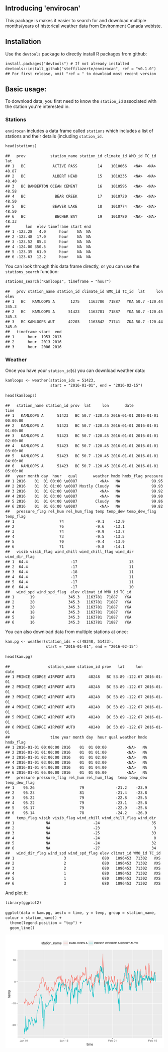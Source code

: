 Introducing 'envirocan'
-----------------------

This package is makes it easier to search for and download multiple
months/years of historical weather data from Environment Canada webiste.

Installation
------------

Use the `devtools` package to directly install R packages from github:

    install.packages("devtools") # If not already installed
    devtools::install_github("steffilazerte/envirocan", ref = "v0.1.0") 
    ## For first release, omit "ref = " to download most recent version

Basic usage:
------------

To download data, you first need to know the `station_id` associated
with the station you're interested in.

### Stations

`envirocan` includes a data frame called `stations` which includes a
list of stations and their details (including `station_id`.

    head(stations)

    ##   prov           station_name station_id climate_id WMO_id TC_id   lat
    ## 1   BC            ACTIVE PASS         14    1010066   <NA>  <NA> 48.87
    ## 2   BC            ALBERT HEAD         15    1010235   <NA>  <NA> 48.40
    ## 3   BC BAMBERTON OCEAN CEMENT         16    1010595   <NA>  <NA> 48.58
    ## 4   BC             BEAR CREEK         17    1010720   <NA>  <NA> 48.50
    ## 5   BC            BEAVER LAKE         18    1010774   <NA>  <NA> 48.50
    ## 6   BC             BECHER BAY         19    1010780   <NA>  <NA> 48.33
    ##       lon  elev timeframe start end
    ## 1 -123.28   4.0      hour    NA  NA
    ## 2 -123.48  17.0      hour    NA  NA
    ## 3 -123.52  85.3      hour    NA  NA
    ## 4 -124.00 350.5      hour    NA  NA
    ## 5 -123.35  61.0      hour    NA  NA
    ## 6 -123.63  12.2      hour    NA  NA

You can look through this data frame directly, or you can use the
`stations_search` function:

    stations_search("Kamloops", timeframe = "hour")

    ##   prov station_name station_id climate_id WMO_id TC_id  lat     lon  elev
    ## 1   BC   KAMLOOPS A       1275    1163780  71887   YKA 50.7 -120.44 345.3
    ## 2   BC   KAMLOOPS A      51423    1163781  71887   YKA 50.7 -120.45 345.3
    ## 3   BC KAMLOOPS AUT      42203    1163842  71741   ZKA 50.7 -120.44 345.0
    ##   timeframe start  end
    ## 1      hour  1953 2013
    ## 2      hour  2013 2016
    ## 3      hour  2006 2016

### Weather

Once you have your `station_id`(s) you can download weather data:

    kamloops <- weather(station_ids = 51423,
                        start = "2016-01-01", end = "2016-02-15")
                        
    head(kamloops)

    ##   station_name station_id prov  lat     lon       date                time
    ## 1   KAMLOOPS A      51423   BC 50.7 -120.45 2016-01-01 2016-01-01 00:00:00
    ## 2   KAMLOOPS A      51423   BC 50.7 -120.45 2016-01-01 2016-01-01 01:00:00
    ## 3   KAMLOOPS A      51423   BC 50.7 -120.45 2016-01-01 2016-01-01 02:00:00
    ## 4   KAMLOOPS A      51423   BC 50.7 -120.45 2016-01-01 2016-01-01 03:00:00
    ## 5   KAMLOOPS A      51423   BC 50.7 -120.45 2016-01-01 2016-01-01 04:00:00
    ## 6   KAMLOOPS A      51423   BC 50.7 -120.45 2016-01-01 2016-01-01 05:00:00
    ##   year month day  hour   qual       weather hmdx hmdx_flag pressure
    ## 1 2016    01  01 00:00 \u0087          <NA>   NA              99.95
    ## 2 2016    01  01 01:00 \u0087 Mostly Cloudy   NA              99.93
    ## 3 2016    01  01 02:00 \u0087          <NA>   NA              99.92
    ## 4 2016    01  01 03:00 \u0087          <NA>   NA              99.90
    ## 5 2016    01  01 04:00 \u0087        Cloudy   NA              99.86
    ## 6 2016    01  01 05:00 \u0087          <NA>   NA              99.82
    ##   pressure_flag rel_hum rel_hum_flag temp temp_dew temp_dew_flag temp_flag
    ## 1                    74              -9.1    -12.9                        
    ## 2                    76              -9.6    -13.1                        
    ## 3                    74              -9.9    -13.7                        
    ## 4                    73              -9.5    -13.5                        
    ## 5                    70              -9.4    -13.9                        
    ## 6                    71              -9.8    -14.1                        
    ##   visib visib_flag wind_chill wind_chill_flag wind_dir wind_dir_flag
    ## 1  64.4                   -17                       13              
    ## 2  64.4                   -17                       11              
    ## 3  64.4                   -18                       11              
    ## 4  64.4                   -17                       11              
    ## 5  64.4                   -17                       11              
    ## 6  64.4                   -17                       10              
    ##   wind_spd wind_spd_flag  elev climat_id WMO_id TC_id
    ## 1       19               345.3   1163781  71887   YKA
    ## 2       20               345.3   1163781  71887   YKA
    ## 3       20               345.3   1163781  71887   YKA
    ## 4       18               345.3   1163781  71887   YKA
    ## 5       18               345.3   1163781  71887   YKA
    ## 6       16               345.3   1163781  71887   YKA

You can also download data from multiple stations at once:

    kam.pg <- weather(station_ids = c(48248, 51423),
                      start = "2016-01-01", end = "2016-02-15")
                        
    head(kam.pg)

    ##                 station_name station_id prov   lat     lon       date
    ## 1 PRINCE GEORGE AIRPORT AUTO      48248   BC 53.89 -122.67 2016-01-01
    ## 2 PRINCE GEORGE AIRPORT AUTO      48248   BC 53.89 -122.67 2016-01-01
    ## 3 PRINCE GEORGE AIRPORT AUTO      48248   BC 53.89 -122.67 2016-01-01
    ## 4 PRINCE GEORGE AIRPORT AUTO      48248   BC 53.89 -122.67 2016-01-01
    ## 5 PRINCE GEORGE AIRPORT AUTO      48248   BC 53.89 -122.67 2016-01-01
    ## 6 PRINCE GEORGE AIRPORT AUTO      48248   BC 53.89 -122.67 2016-01-01
    ##                  time year month day  hour qual weather hmdx hmdx_flag
    ## 1 2016-01-01 00:00:00 2016    01  01 00:00         <NA>   NA          
    ## 2 2016-01-01 01:00:00 2016    01  01 01:00         <NA>   NA          
    ## 3 2016-01-01 02:00:00 2016    01  01 02:00         <NA>   NA          
    ## 4 2016-01-01 03:00:00 2016    01  01 03:00         <NA>   NA          
    ## 5 2016-01-01 04:00:00 2016    01  01 04:00         <NA>   NA          
    ## 6 2016-01-01 05:00:00 2016    01  01 05:00         <NA>   NA          
    ##   pressure pressure_flag rel_hum rel_hum_flag  temp temp_dew temp_dew_flag
    ## 1    95.26                    79              -21.2    -23.9              
    ## 2    95.23                    81              -21.4    -23.8              
    ## 3    95.22                    79              -22.8    -25.5              
    ## 4    95.22                    79              -23.1    -25.8              
    ## 5    95.17                    79              -22.9    -25.6              
    ## 6    95.14                    78              -24.2    -26.9              
    ##   temp_flag visib visib_flag wind_chill wind_chill_flag wind_dir
    ## 1              NA                   -24                       35
    ## 2              NA                   -23                        3
    ## 3              NA                   -25                       33
    ## 4              NA                   -24                        0
    ## 5              NA                   -24                       32
    ## 6              NA                   -27                       34
    ##   wind_dir_flag wind_spd wind_spd_flag elev climat_id WMO_id TC_id
    ## 1                      3                680   1096453  71302   VXS
    ## 2                      2                680   1096453  71302   VXS
    ## 3                      2                680   1096453  71302   VXS
    ## 4                      1                680   1096453  71302   VXS
    ## 5                      1                680   1096453  71302   VXS
    ## 6                      3                680   1096453  71302   VXS

And plot it:

    library(ggplot2)

    ggplot(data = kam.pg, aes(x = time, y = temp, group = station_name, colour = station_name)) +
      theme(legend.position = "top") +
      geom_line()

![](Readme_files/figure-markdown_strict/unnamed-chunk-7-1.png)<!-- -->
